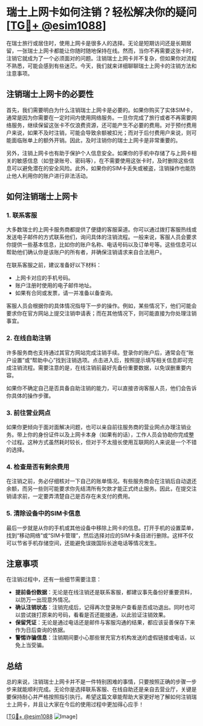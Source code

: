 # 瑞士上网卡如何注销？轻松解决你的疑问[[TG💪+ @esim1088](https://t.me/s/esim1088)]

在瑞士旅行或居住时，使用上网卡是很多人的选择。无论是短期访问还是长期居留，一张瑞士上网卡都能让你随时随地保持在线。然而，当你不再需要这张卡时，注销它就成为了一个必须面对的问题。注销瑞士上网卡并不复杂，但如果你对流程不熟悉，可能会感到有些迷茫。今天，我们就来详细聊聊瑞士上网卡的注销方法和注意事项。

## 注销瑞士上网卡的必要性

首先，我们需要明白为什么注销瑞士上网卡是必要的。如果你购买了实体SIM卡，通常是因为你需要在一定时间内使用网络服务。一旦你完成了旅行或者不再需要网络服务，继续保留这张卡不仅浪费资源，还可能产生不必要的费用。对于预付费用户来说，如果不及时注销，可能会导致余额被扣光；而对于后付费用户来说，则可能面临账单上的额外开销。因此，及时注销你的瑞士上网卡是非常重要的。

另外，注销上网卡也有助于保护个人信息安全。如果你的手机中存储了与上网卡相关的敏感信息（如登录账号、密码等），在不需要使用这张卡时，及时删除这些信息可以避免潜在的安全风险。此外，如果你的SIM卡丢失或被盗，注销操作也能防止他人利用你的账户进行非法活动。

## 如何注销瑞士上网卡

### 1. **联系客服**

大多数瑞士的上网卡服务商都提供了便捷的客服渠道。你可以通过拨打客服热线或发送电子邮件的方式联系他们，询问具体的注销流程。一般来说，客服人员会要求你提供一些基本信息，比如你的账户名称、电话号码以及订单号等。这些信息可以帮助他们确认你是该账户的所有者，并确保注销请求来自合法用户。

在联系客服之前，建议准备好以下材料：
- 上网卡对应的手机号码。
- 账户注册时使用的电子邮件地址。
- 如果有合同或发票，请一并准备以备查询。

客服人员会根据你的具体情况指导下一步的操作。例如，某些情况下，他们可能会要求你在官方网站上提交注销申请表；而在其他情况下，则可能直接为你处理注销事宜。

### 2. **在线自助注销**

许多服务商也支持通过其官方网站完成注销手续。登录你的账户后，通常会在“账户设置”或“帮助中心”找到注销选项。点击进入后，按照提示填写相关信息即可完成注销流程。需要注意的是，在线注销前最好先备份重要数据，以免误删重要内容。

如果你不确定自己是否具备自助注销的能力，可以直接咨询客服人员，他们会告诉你具体的操作步骤。

### 3. **前往营业网点**

如果你更倾向于面对面解决问题，也可以亲自前往服务商的营业网点办理注销业务。带上你的身份证件以及上网卡本身（如果有的话），工作人员会协助你完成整个过程。这种方式虽然耗时较长，但对于不太擅长使用互联网的人来说是一个不错的选择。

### 4. **检查是否有剩余费用**

在注销之前，务必仔细核对一下自己的账单情况。有些服务商会在注销后自动退还余额，而另一些则可能要求你先结清所有欠款才能正式终止服务。因此，在提交注销请求前，一定要弄清楚自己是否存在未支付的费用。

### 5. **清除设备中的SIM卡信息**

最后一步就是从你的手机或其他设备中移除上网卡的信息。打开手机的设置菜单，找到“移动网络”或“SIM卡管理”，然后选择对应的SIM卡条目进行删除。这样不仅可以节省手机存储空间，还能避免误拨国际长途电话等情况发生。

## 注意事项

在注销过程中，还有一些细节需要注意：

- **提前备份数据**：无论是在线注销还是联系客服，都建议事先备份好重要资料，以防万一出现意外情况。
- **确认注销状态**：注销完成后，记得再次登录账户查看是否成功退出。同时也可以尝试拨打原来的号码，看看是否还能接通，以此验证注销效果。
- **保留凭证**：无论是通过电话还是邮件与客服沟通的结果，都应该妥善保存下来作为日后查询的依据。
- **警惕诈骗信息**：注销期间要小心那些冒充官方机构发送的虚假链接或电话，以免上当受骗。

## 总结

总的来说，注销瑞士上网卡并不是一件特别困难的事情，只要按照正确的步骤一步步来就能顺利完成。无论你是选择联系客服、在线自助还是亲自去营业厅，关键是要保持耐心并严格按照指引执行。希望这篇文章能帮助大家更好地了解如何注销瑞士上网卡，并且让大家在今后的使用过程中更加得心应手！

[[TG💪+ @esim1088](https://t.me/s/esim1088) ![Image](https://i.postimg.cc/4NQfJmqS/Snipaste-2025-05-13-00-14-12.png)]